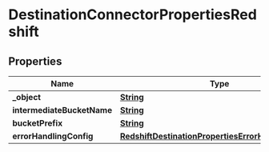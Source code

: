 

# DestinationConnectorPropertiesRedshift


## Properties

| Name | Type | Description | Notes |
|------------ | ------------- | ------------- | -------------|
|**_object** | [**String**](String.md) |  |  |
|**intermediateBucketName** | [**String**](String.md) |  |  |
|**bucketPrefix** | [**String**](String.md) |  |  [optional] |
|**errorHandlingConfig** | [**RedshiftDestinationPropertiesErrorHandlingConfig**](RedshiftDestinationPropertiesErrorHandlingConfig.md) |  |  [optional] |



